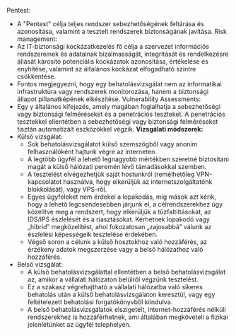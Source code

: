 Pentest:
- A "Pentest" célja teljes rendszer sebezhetőségének feltárása és azonosítása, valamint a tesztelt rendszerek biztonságának javítása.
Risk management:
- Az IT-biztonsági kockázatkezelés fő célja a szervezet információs rendszereinek és adatainak bizalmasságát, integritását és rendelkezésre állását károsító potenciális kockázatok azonosítása, értékelése és enyhítése, valamint az általános kockázat elfogadható szintre csökkentése.
- Fontos megjegyezni, hogy egy behatolásvizsgálat nem az informatikai infrastruktúra vagy rendszerek monitorozása, hanem a biztonsági állapot pillanatképének elkészítése.
Vulnerability Assessments:
- Egy y általános kifejezés, amely magában foglalhatja a sebezhetőségi vagy biztonsági felméréseket és a penetrációs teszteket. A penetrációs tesztekkel ellentétben a sebezhetőségi vagy biztonsági felméréseket tisztán automatizált eszközökkel végzik.
**Vizsgálati módszerek:**
- Külső vizsgálat:
	- Sok behatolásvizsgálatot külső szemszögből vagy anonim felhasználóként hajtunk végre az interneten. 
	- A legtöbb ügyfél a lehető legnagyobb mértékben szeretné biztosítani magát a külső hálózati peremén lévő támadásokkal szemben. 
	- A tesztelést elvégezhetjük saját hostunkról (remélhetőleg VPN-kapcsolatot használva, hogy elkerüljük az internetszolgáltatónk blokkolását), vagy VPS-ről. 
	- Egyes ügyfeleket nem érdekel a lopakodás, míg mások azt kérik, hogy a lehető legcsendesebben járjunk el, a célrendszerekhez úgy közelítve meg a rendszert, hogy elkerüljük a tűzfaltiltásokat, az IDS/IPS észlelését és a riasztásokat. Kérhetnek lopakodó vagy „hibrid” megközelítést, ahol fokozatosan „zajosabbá” válunk az észlelési képességeik tesztelése érdekében. 
	- Végső soron a célunk a külső hosztokhoz való hozzáférés, az érzékeny adatok megszerzése vagy a belső hálózathoz való hozzáférés.
- Belső vizsgálat:
	- A külső behatolásvizsgálattal ellentétben a belső behatolásvizsgálat az, amikor a vállalati hálózaton belülről végzünk tesztelést. 
	- Ez a szakasz végrehajtható a vállalati hálózatba való sikeres behatolás után a külső behatolásvizsgálaton keresztül, vagy egy feltételezett behatolási forgatókönyvből kiindulva. 
	- A belső behatolásvizsgálatok elszigetelt, internet-hozzáférés nélküli rendszerekhez is hozzáférhetnek, ami általában megköveteli a fizikai jelenlétünket az ügyfél telephelyén.
